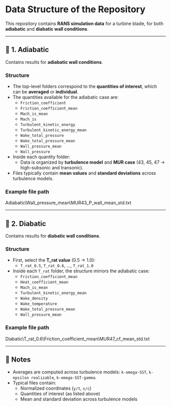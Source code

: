# Data Structure of the Repository

This repository contains **RANS simulation data** for a turbine blade, for both **adiabatic** and **diabatic wall conditions**.

---

## 📂 1. Adiabatic
Contains results for **adiabatic wall conditions**.

### Structure
- The top-level folders correspond to the **quantities of interest**, which can be **averaged** or **individual**.  
- The quantities available for the adiabatic case are:
  - `Friction_coefficient`
  - `Friction_coefficient_mean`
  - `Mach_is_mean`
  - `Mach_is`
  - `Turbulent_kinetic_energy`
  - `Turbulent_kinetic_energy_mean`
  - `Wake_total_pressure`
  - `Wake_total_pressure_mean`
  - `Wall_pressure_mean`
  - `Wall_pressure`
- Inside each quantity folder:
  - Data is organized by **turbulence model** and **MUR case** (43, 45, 47 → high-subsonic and transonic).
- Files typically contain **mean values** and **standard deviations** across turbulence models.

### Example file path

Adiabatic\Wall_pressure_mean\MUR43_P_wall_mean_std.txt

---

## 📂 2. Diabatic
Contains results for **diabatic wall conditions**.

### Structure
- First, select the **T_rat value** (0.5 → 1.0):
  - `T_rat_0.5`, `T_rat_0.6`, …, `T_rat_1.0`
- Inside each `T_rat` folder, the structure mirrors the adiabatic case:
  - `Friction_coefficient_mean`
  - `Heat_coefficient_mean`  
  - `Mach_is_mean`
  - `Turbulent_kinetic_energy_mean`
  - `Wake_density`
  - `Wake_temperature`
  - `Wake_total_pressure_mean`
  - `Wall_pressure_mean`

### Example file path

Diabatic\T_rat_0.6\Friction_coefficient_mean\MUR47_cf_mean_std.txt

---

## 📝 Notes
- Averages are computed across turbulence models: `k-omega-SST`, `k-epsilon realizable`, `k-omega-SST-gamma`.
- Typical files contain:
  - Normalized coordinates (`y/t`, `s/c`)
  - Quantities of interest (as listed above)
  - Mean and standard deviation across turbulence models

